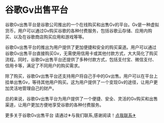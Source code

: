 # 谷歌Gv出售平台

谷歌Gv出售平台是谷歌公司推出的一个在线购买和出售Gv的平台。Gv是一种虚拟货币，用户可以通过Gv购买谷歌的各种付费服务，包括谷歌云存储、应用内购买、以及在谷歌商店购买应用和游戏等等。

谷歌Gv出售平台的推出为用户提供了更加便捷和安全的购买渠道。用户可以通过谷歌Gv出售平台直接购买Gv，无需使用信用卡或其他付款方式，大大简化了购买流程。同时，谷歌Gv出售平台还提供了多种付款方式，包括支付宝、微信支付、信用卡等，满足了不同用户的购买需求。

除了购买，谷歌Gv出售平台还支持用户将自己手中的Gv出售。用户可以在平台上挂单出售Gv，等待其他用户购买。这为用户提供了一个变现Gv的途径，让用户更加灵活地管理自己的财产。

总的来说，谷歌Gv出售平台为用户提供了一个便捷、安全、灵活的Gv购买和出售渠道，让用户更加方便地享受谷歌的各种付费服务。

更多关于谷歌Gv出售平台 请通过✈与我们联系,感谢阅读！[点我联系✈](https://cdn.G208.com)